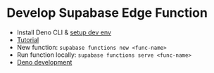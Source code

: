 # Develop Supabase Edge Function

- Install Deno CLI & [setup dev env](https://deno.land/manual/getting_started/setup_your_environment)
- [Tutorial](https://blog.logrocket.com/using-edge-functions-supabase-complete-guide/)
- New function: `supabase functions new <func-name>`
- Run function locally: `supabase functions serve <func-name>`
- [Deno development](https://deno.land/manual)